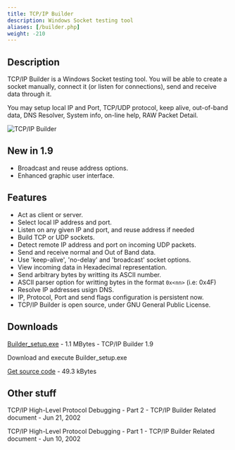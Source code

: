 ```yaml
---
title: TCP/IP Builder
description: Windows Socket testing tool
aliases: [/builder.php]
weight: -210
---
```


## Description
TCP/IP Builder is a Windows Socket testing tool.
You will be able to create a socket manually, connect it (or listen for connections), send and receive data through it.

You may setup local IP and Port, TCP/UDP protocol, keep alive, out-of-band data, DNS Resolver, System info, on-line help, RAW Packet Detail.

![TCP/IP Builder](/images/legacy/builder.png)

## New in 1.9
* Broadcast and reuse address options.
* Enhanced graphic user interface.

## Features
* Act as client or server.
* Select local IP address and port.
* Listen on any given IP and port, and reuse address if needed
* Build TCP or UDP sockets.
* Detect remote IP address and port on incoming UDP packets.
* Send and receive normal and Out of Band data.
* Use 'keep-alive', 'no-delay' and 'broadcast' socket options.
* View incoming data in Hexadecimal representation.
* Send arbitrary bytes by writting its ASCII number.
* ASCII parser option for writting bytes in the format `0x<nn>` (i.e: 0x4F)
* Resolve IP addresses usign DNS.
* IP, Protocol, Port and send flags configuration is persistent now.
* TCP/IP Builder is open source, under GNU General Public License.

## Downloads
[Builder_setup.exe](/downloads/legacy/builder/Builder_setup.exe) - 1.1 MBytes - TCP/IP Builder 1.9

Download and execute Builder_setup.exe

[Get source code](/downloads/legacy/builder/Builder.7z) - 49.3 kBytes

## Other stuff

TCP/IP High-Level Protocol Debugging - Part 2 - TCP/IP Builder Related document - Jun 21, 2002

TCP/IP High-Level Protocol Debugging - Part 1 - TCP/IP Builder Related document - Jun 10, 2002